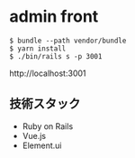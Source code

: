 # admin front

```
$ bundle --path vendor/bundle 
$ yarn install
$ ./bin/rails s -p 3001
```

http://localhost:3001

## 技術スタック

- Ruby on Rails
- Vue.js
- Element.ui
